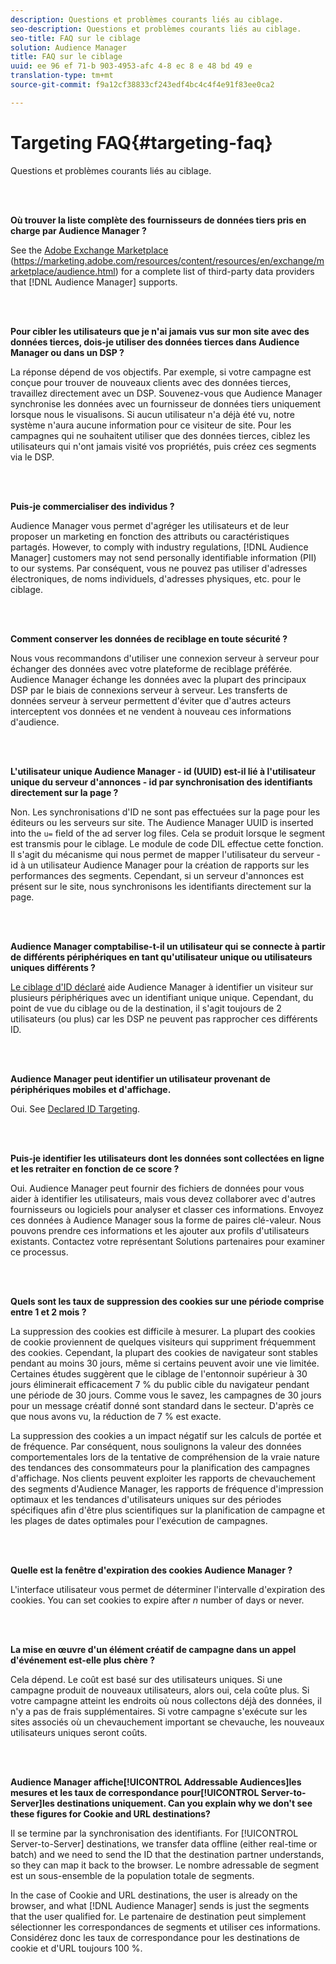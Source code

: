 ```yaml
---
description: Questions et problèmes courants liés au ciblage.
seo-description: Questions et problèmes courants liés au ciblage.
seo-title: FAQ sur le ciblage
solution: Audience Manager
title: FAQ sur le ciblage
uuid: ee 96 ef 71-b 903-4953-afc 4-8 ec 8 e 48 bd 49 e
translation-type: tm+mt
source-git-commit: f9a12cf38833cf243edf4bc4c4f4e91f83ee0ca2

---
```



# Targeting FAQ{#targeting-faq}

Questions et problèmes courants liés au ciblage.

<br> 

<!-- 

faq_targeting.xml

 -->

**Où trouver la liste complète des fournisseurs de données tiers pris en charge par Audience Manager ?**

See the [Adobe Exchange Marketplace](https://marketing.adobe.com/resources/content/resources/en/exchange/marketplace/audience.html) (https://marketing.adobe.com/resources/content/resources/en/exchange/marketplace/audience.html) for a complete list of third-party data providers that [!DNL Audience Manager] supports.

<br> 

**Pour cibler les utilisateurs que je n'ai jamais vus sur mon site avec des données tierces, dois-je utiliser des données tierces dans Audience Manager ou dans un DSP ?**

La réponse dépend de vos objectifs. Par exemple, si votre campagne est conçue pour trouver de nouveaux clients avec des données tierces, travaillez directement avec un DSP. Souvenez-vous que Audience Manager synchronise les données avec un fournisseur de données tiers uniquement lorsque nous le visualisons. Si aucun utilisateur n'a déjà été vu, notre système n'aura aucune information pour ce visiteur de site. Pour les campagnes qui ne souhaitent utiliser que des données tierces, ciblez les utilisateurs qui n'ont jamais visité vos propriétés, puis créez ces segments via le DSP.

<br> 

**Puis-je commercialiser des individus ?**

Audience Manager vous permet d'agréger les utilisateurs et de leur proposer un marketing en fonction des attributs ou caractéristiques partagés. However, to comply with industry regulations, [!DNL Audience Manager] customers may not send personally identifiable information (PII) to our systems. Par conséquent, vous ne pouvez pas utiliser d'adresses électroniques, de noms individuels, d'adresses physiques, etc. pour le ciblage.

<br> 

**Comment conserver les données de reciblage en toute sécurité ?**

Nous vous recommandons d'utiliser une connexion serveur à serveur pour échanger des données avec votre plateforme de reciblage préférée. Audience Manager échange les données avec la plupart des principaux DSP par le biais de connexions serveur à serveur. Les transferts de données serveur à serveur permettent d'éviter que d'autres acteurs interceptent vos données et ne vendent à nouveau ces informations d'audience.

<br> 

**L'utilisateur unique Audience Manager - id (UUID) est-il lié à l'utilisateur unique du serveur d'annonces - id par synchronisation des identifiants directement sur la page ?**

Non. Les synchronisations d'ID ne sont pas effectuées sur la page pour les éditeurs ou les serveurs sur site. The Audience Manager UUID is inserted into the `u=` field of the ad server log files. Cela se produit lorsque le segment est transmis pour le ciblage. Le module de code DIL effectue cette fonction. Il s'agit du mécanisme qui nous permet de mapper l'utilisateur du serveur - id à un utilisateur Audience Manager pour la création de rapports sur les performances des segments. Cependant, si un serveur d'annonces est présent sur le site, nous synchronisons les identifiants directement sur la page.

<br> 

**Audience Manager comptabilise-t-il un utilisateur qui se connecte à partir de différents périphériques en tant qu'utilisateur unique ou utilisateurs uniques différents ?**

[Le ciblage d'ID déclaré](../features/declared-ids.md#declared-id-targeting) aide Audience Manager à identifier un visiteur sur plusieurs périphériques avec un identifiant unique unique. Cependant, du point de vue du ciblage ou de la destination, il s'agit toujours de 2 utilisateurs (ou plus) car les DSP ne peuvent pas rapprocher ces différents ID.

<br> 

**Audience Manager peut identifier un utilisateur provenant de périphériques mobiles et d'affichage.**

Oui. See [Declared ID Targeting](../features/declared-ids.md#declared-id-targeting).

<br> 

**Puis-je identifier les utilisateurs dont les données sont collectées en ligne et les retraiter en fonction de ce score ?**

Oui. Audience Manager peut fournir des fichiers de données pour vous aider à identifier les utilisateurs, mais vous devez collaborer avec d'autres fournisseurs ou logiciels pour analyser et classer ces informations. Envoyez ces données à Audience Manager sous la forme de paires clé-valeur. Nous pouvons prendre ces informations et les ajouter aux profils d'utilisateurs existants. Contactez votre représentant Solutions partenaires pour examiner ce processus.

<br> 

**Quels sont les taux de suppression des cookies sur une période comprise entre 1 et 2 mois ?**

La suppression des cookies est difficile à mesurer. La plupart des cookies de cookie proviennent de quelques visiteurs qui suppriment fréquemment des cookies. Cependant, la plupart des cookies de navigateur sont stables pendant au moins 30 jours, même si certains peuvent avoir une vie limitée. Certaines études suggèrent que le ciblage de l'entonnoir supérieur à 30 jours éliminerait efficacement 7 % du public cible du navigateur pendant une période de 30 jours. Comme vous le savez, les campagnes de 30 jours pour un message créatif donné sont standard dans le secteur. D'après ce que nous avons vu, la réduction de 7 % est exacte.

La suppression des cookies a un impact négatif sur les calculs de portée et de fréquence. Par conséquent, nous soulignons la valeur des données comportementales lors de la tentative de compréhension de la vraie nature des tendances des consommateurs pour la planification des campagnes d'affichage. Nos clients peuvent exploiter les rapports de chevauchement des segments d'Audience Manager, les rapports de fréquence d'impression optimaux et les tendances d'utilisateurs uniques sur des périodes spécifiques afin d'être plus scientifiques sur la planification de campagne et les plages de dates optimales pour l'exécution de campagnes.

<br> 

**Quelle est la fenêtre d'expiration des cookies Audience Manager ?**

L'interface utilisateur vous permet de déterminer l'intervalle d'expiration des cookies. You can set cookies to expire after *n* number of days or never.

<br> 

**La mise en œuvre d'un élément créatif de campagne dans un appel d'événement est-elle plus chère ?**

Cela dépend. Le coût est basé sur des utilisateurs uniques. Si une campagne produit de nouveaux utilisateurs, alors oui, cela coûte plus. Si votre campagne atteint les endroits où nous collectons déjà des données, il n'y a pas de frais supplémentaires. Si votre campagne s'exécute sur les sites associés où un chevauchement important se chevauche, les nouveaux utilisateurs uniques seront coûts.

<br> 

**Audience Manager affiche[!UICONTROL Addressable Audiences]les mesures et les taux de correspondance pour[!UICONTROL Server-to-Server]les destinations uniquement. Can you explain why we don't see these figures for Cookie and URL destinations?**

Il se termine par la synchronisation des identifiants. For [!UICONTROL Server-to-Server] destinations, we transfer data offline (either real-time or batch) and we need to send the ID that the destination partner understands, so they can map it back to the browser. Le nombre adressable de segment est un sous-ensemble de la population totale de segments.

In the case of Cookie and URL destinations, the user is already on the browser, and what [!DNL Audience Manager] sends is just the segments that the user qualified for. Le partenaire de destination peut simplement sélectionner les correspondances de segments et utiliser ces informations. Considérez donc les taux de correspondance pour les destinations de cookie et d'URL toujours 100 %.
